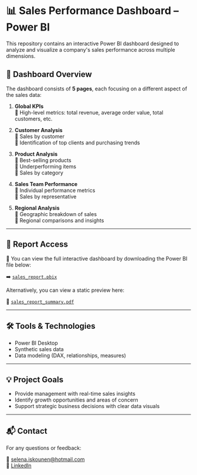# 📊 Sales Performance Dashboard – Power BI

This repository contains an interactive Power BI dashboard designed to analyze and visualize a company's sales performance across multiple dimensions.

## 📁 Dashboard Overview

The dashboard consists of **5 pages**, each focusing on a different aspect of the sales data:

1. **Global KPIs**  
   🔹 High-level metrics: total revenue, average order value, total customers, etc.

2. **Customer Analysis**  
   🔹 Sales by customer  
   🔹 Identification of top clients and purchasing trends

3. **Product Analysis**  
   🔹 Best-selling products  
   🔹 Underperforming items  
   🔹 Sales by category

4. **Sales Team Performance**  
   🔹 Individual performance metrics  
   🔹 Sales by representative

5. **Regional Analysis**  
   🔹 Geographic breakdown of sales  
   🔹 Regional comparisons and insights

---

## 📝 Report Access

📌 You can view the full interactive dashboard by downloading the Power BI file below:

➡️ [`sales_report.pbix`](report/sales_report.pbix)

Alternatively, you can view a static preview here:

📄 [`sales_report_summary.pdf`](report/sales_report_summary.pdf)

---

## 🛠️ Tools & Technologies

- Power BI Desktop
- Synthetic sales data
- Data modeling (DAX, relationships, measures)


---

## 💡 Project Goals

- Provide management with real-time sales insights  
- Identify growth opportunities and areas of concern  
- Support strategic business decisions with clear data visuals

---

## 📬 Contact

For any questions or feedback:

📧 selena.iskounen@hotmail.com  
🔗 [LinkedIn](https://www.linkedin.com/in/selena-iskounen-5b38341a6/)


